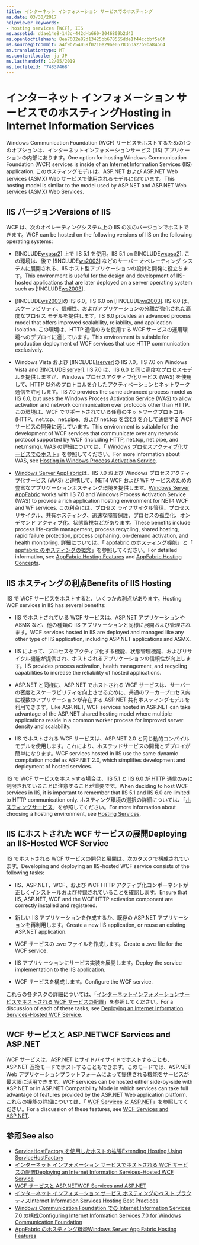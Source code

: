 ```yaml
---
title: インターネット インフォメーション サービスでのホスティング
ms.date: 03/30/2017
helpviewer_keywords:
- hosting services [WCF], IIS
ms.assetid: ddae14e8-143c-442d-b660-2046809b2d43
ms.openlocfilehash: 8ea7602e82d13425bb678555dde1f44ccbbf5a0f
ms.sourcegitcommit: a4f9b754059f0210e29ae0578363a27b9ba84b64
ms.translationtype: MT
ms.contentlocale: ja-JP
ms.lasthandoff: 12/05/2019
ms.locfileid: "74837468"
---
```

# <a name="hosting-in-internet-information-services"></a><span data-ttu-id="e9f05-102">インターネット インフォメーション サービスでのホスティング</span><span class="sxs-lookup"><span data-stu-id="e9f05-102">Hosting in Internet Information Services</span></span>
<span data-ttu-id="e9f05-103">Windows Communication Foundation (WCF) サービスをホストするための1つのオプションは、インターネットインフォメーションサービス (IIS) アプリケーションの内部にあります。</span><span class="sxs-lookup"><span data-stu-id="e9f05-103">One option for hosting Windows Communication Foundation (WCF) services is inside of an Internet Information Services (IIS) application.</span></span> <span data-ttu-id="e9f05-104">このホスティングモデルは、ASP.NET および ASP.NET Web services (ASMX) Web サービスで使用されるモデルに似ています。</span><span class="sxs-lookup"><span data-stu-id="e9f05-104">This hosting model is similar to the model used by ASP.NET and ASP.NET Web services (ASMX) Web Services.</span></span>  
  
## <a name="versions-of-iis"></a><span data-ttu-id="e9f05-105">IIS バージョン</span><span class="sxs-lookup"><span data-stu-id="e9f05-105">Versions of IIS</span></span>  
 <span data-ttu-id="e9f05-106">WCF は、次のオペレーティングシステム上の IIS の次のバージョンでホストできます。</span><span class="sxs-lookup"><span data-stu-id="e9f05-106">WCF can be hosted on the following versions of IIS on the following operating systems:</span></span>  
  
- <span data-ttu-id="e9f05-107">[!INCLUDE[wxpsp2](../../../../includes/wxpsp2-md.md)] 上で IIS 5.1 を使用。</span><span class="sxs-lookup"><span data-stu-id="e9f05-107">IIS 5.1 on [!INCLUDE[wxpsp2](../../../../includes/wxpsp2-md.md)].</span></span> <span data-ttu-id="e9f05-108">この環境は、後で [!INCLUDE[ws2003](../../../../includes/ws2003-md.md)] などのサーバー オペレーティング システムに展開される、IIS ホスト型アプリケーションの設計と開発に役立ちます。</span><span class="sxs-lookup"><span data-stu-id="e9f05-108">This environment is useful for the design and development of IIS-hosted applications that are later deployed on a server operating system such as [!INCLUDE[ws2003](../../../../includes/ws2003-md.md)].</span></span>  
  
- <span data-ttu-id="e9f05-109">[!INCLUDE[ws2003](../../../../includes/ws2003-md.md)]の IIS 6.0。</span><span class="sxs-lookup"><span data-stu-id="e9f05-109">IIS 6.0 on [!INCLUDE[ws2003](../../../../includes/ws2003-md.md)].</span></span> <span data-ttu-id="e9f05-110">IIS 6.0 は、スケーラビリティ、信頼性、およびアプリケーションの分離が強化された高度なプロセス モデルを提供します。</span><span class="sxs-lookup"><span data-stu-id="e9f05-110">IIS 6.0 provides an advanced process model that offers improved scalability, reliability, and application isolation.</span></span> <span data-ttu-id="e9f05-111">この環境は、HTTP 通信のみを使用する WCF サービスの運用環境へのデプロイに適しています。</span><span class="sxs-lookup"><span data-stu-id="e9f05-111">This environment is suitable for production deployment of WCF services that use HTTP communication exclusively.</span></span>  
  
- <span data-ttu-id="e9f05-112">Windows Vista および [!INCLUDE[lserver](../../../../includes/lserver-md.md)]の IIS 7.0。</span><span class="sxs-lookup"><span data-stu-id="e9f05-112">IIS 7.0 on Windows Vista and [!INCLUDE[lserver](../../../../includes/lserver-md.md)].</span></span> <span data-ttu-id="e9f05-113">IIS 7.0 は、IIS 6.0 と同じ高度なプロセスモデルを提供しますが、Windows プロセスアクティブ化サービス (WAS) を使用して、HTTP 以外のプロトコルを介したアクティベーションとネットワーク通信を許可します。</span><span class="sxs-lookup"><span data-stu-id="e9f05-113">IIS 7.0 provides the same advanced process model as IIS 6.0, but uses the Windows Process Activation Service (WAS) to allow activation and network communication over protocols other than HTTP.</span></span> <span data-ttu-id="e9f05-114">この環境は、WCF でサポートされている任意のネットワークプロトコル (HTTP、net.tcp、net.pipe、および net.tcp を含む) を介して通信する WCF サービスの開発に適しています。</span><span class="sxs-lookup"><span data-stu-id="e9f05-114">This environment is suitable for the development of WCF services that communicate over any network protocol supported by WCF (including HTTP, net.tcp, net.pipe, and net.msmq).</span></span> <span data-ttu-id="e9f05-115">WAS の詳細については、「 [Windows プロセスアクティブ化サービスでのホスト](../../../../docs/framework/wcf/feature-details/hosting-in-windows-process-activation-service.md)」を参照してください。</span><span class="sxs-lookup"><span data-stu-id="e9f05-115">For more information about WAS, see [Hosting in Windows Process Activation Service](../../../../docs/framework/wcf/feature-details/hosting-in-windows-process-activation-service.md).</span></span>  
  
- <span data-ttu-id="e9f05-116">[Windows Server AppFabric](https://go.microsoft.com/fwlink/?LinkId=196496)は、IIS 7.0 および Windows プロセスアクティブ化サービス (WAS) と連携して、NET4 WCF および WF サービスのための豊富なアプリケーションホスティング環境を提供します。</span><span class="sxs-lookup"><span data-stu-id="e9f05-116">[Windows Server AppFabric](https://go.microsoft.com/fwlink/?LinkId=196496) works with IIS 7.0 and Windows Process Activation Service (WAS) to provide a rich application hosting environment for NET4 WCF and WF services.</span></span> <span data-ttu-id="e9f05-117">この利点には、プロセス ライフサイクル管理、プロセス リサイクル、共有ホスティング、迅速な障害保護、プロセスの孤立化、オンデマンド アクティブ化、状態監視などがあります。</span><span class="sxs-lookup"><span data-stu-id="e9f05-117">These benefits include process life-cycle management, process recycling, shared hosting, rapid failure protection, process orphaning, on-demand activation, and health monitoring.</span></span> <span data-ttu-id="e9f05-118">詳細については、「 [appfabric のホスティング機能](https://go.microsoft.com/fwlink/?LinkId=196494)」と「 [appfabric のホスティングの概念](https://go.microsoft.com/fwlink/?LinkId=196495)」を参照してください。</span><span class="sxs-lookup"><span data-stu-id="e9f05-118">For detailed information, see [AppFabric Hosting Features](https://go.microsoft.com/fwlink/?LinkId=196494) and [AppFabric Hosting Concepts](https://go.microsoft.com/fwlink/?LinkId=196495).</span></span>  
  
## <a name="benefits-of-iis-hosting"></a><span data-ttu-id="e9f05-119">IIS ホスティングの利点</span><span class="sxs-lookup"><span data-stu-id="e9f05-119">Benefits of IIS Hosting</span></span>  
 <span data-ttu-id="e9f05-120">IIS で WCF サービスをホストすると、いくつかの利点があります。</span><span class="sxs-lookup"><span data-stu-id="e9f05-120">Hosting WCF services in IIS has several benefits:</span></span>  
  
- <span data-ttu-id="e9f05-121">IIS でホストされている WCF サービスは、ASP.NET アプリケーションや ASMX など、他の種類の IIS アプリケーションと同様に展開および管理されます。</span><span class="sxs-lookup"><span data-stu-id="e9f05-121">WCF services hosted in IIS are deployed and managed like any other type of IIS application, including ASP.NET applications and ASMX.</span></span>  
  
- <span data-ttu-id="e9f05-122">IIS によって、プロセスをアクティブ化する機能、状態管理機能、およびリサイクル機能が提供され、ホストされるアプリケーションの信頼性が向上します。</span><span class="sxs-lookup"><span data-stu-id="e9f05-122">IIS provides process activation, health management, and recycling capabilities to increase the reliability of hosted applications.</span></span>  
  
- <span data-ttu-id="e9f05-123">ASP.NET と同様に、ASP.NET でホストされる WCF サービスは、サーバーの密度とスケーラビリティを向上させるために、共通のワーカープロセス内に複数のアプリケーションが存在する ASP.NET 共有ホスティングモデルを利用できます。</span><span class="sxs-lookup"><span data-stu-id="e9f05-123">Like ASP.NET, WCF services hosted in ASP.NET can take advantage of the ASP.NET shared hosting model where multiple applications reside in a common worker process for improved server density and scalability.</span></span>  
  
- <span data-ttu-id="e9f05-124">IIS でホストされる WCF サービスは、ASP.NET 2.0 と同じ動的コンパイルモデルを使用します。これにより、ホステッドサービスの開発とデプロイが簡単になります。</span><span class="sxs-lookup"><span data-stu-id="e9f05-124">WCF services hosted in IIS use the same dynamic compilation model as ASP.NET 2.0, which simplifies development and deployment of hosted services.</span></span>  
  
 <span data-ttu-id="e9f05-125">IIS で WCF サービスをホストする場合は、IIS 5.1 と IIS 6.0 が HTTP 通信のみに制限されていることに注意することが重要です。</span><span class="sxs-lookup"><span data-stu-id="e9f05-125">When deciding to host WCF services in IIS, it is important to remember that IIS 5.1 and IIS 6.0 are limited to HTTP communication only.</span></span> <span data-ttu-id="e9f05-126">ホスティング環境の選択の詳細については、「[ホスティングサービス](../../../../docs/framework/wcf/hosting-services.md)」を参照してください。</span><span class="sxs-lookup"><span data-stu-id="e9f05-126">For more information about choosing a hosting environment, see [Hosting Services](../../../../docs/framework/wcf/hosting-services.md).</span></span>  
  
## <a name="deploying-an-iis-hosted-wcf-service"></a><span data-ttu-id="e9f05-127">IIS にホストされた WCF サービスの展開</span><span class="sxs-lookup"><span data-stu-id="e9f05-127">Deploying an IIS-Hosted WCF Service</span></span>  
 <span data-ttu-id="e9f05-128">IIS でホストされる WCF サービスの開発と展開は、次のタスクで構成されています。</span><span class="sxs-lookup"><span data-stu-id="e9f05-128">Developing and deploying an IIS-hosted WCF service consists of the following tasks:</span></span>  
  
- <span data-ttu-id="e9f05-129">IIS、ASP.NET、WCF、および WCF HTTP アクティブ化コンポーネントが正しくインストールおよび登録されていることを確認します。</span><span class="sxs-lookup"><span data-stu-id="e9f05-129">Ensure that IIS, ASP.NET, WCF and the WCF HTTP activation component are correctly installed and registered.</span></span>  
  
- <span data-ttu-id="e9f05-130">新しい IIS アプリケーションを作成するか、既存の ASP.NET アプリケーションを再利用します。</span><span class="sxs-lookup"><span data-stu-id="e9f05-130">Create a new IIS application, or reuse an existing ASP.NET application.</span></span>  
  
- <span data-ttu-id="e9f05-131">WCF サービスの .svc ファイルを作成します。</span><span class="sxs-lookup"><span data-stu-id="e9f05-131">Create a .svc file for the WCF service.</span></span>  
  
- <span data-ttu-id="e9f05-132">IIS アプリケーションにサービス実装を展開します。</span><span class="sxs-lookup"><span data-stu-id="e9f05-132">Deploy the service implementation to the IIS application.</span></span>  
  
- <span data-ttu-id="e9f05-133">WCF サービスを構成します。</span><span class="sxs-lookup"><span data-stu-id="e9f05-133">Configure the WCF service.</span></span>  
  
 <span data-ttu-id="e9f05-134">これらの各タスクの詳細については、「[インターネットインフォメーションサービスでホストされる WCF サービスの配置](../../../../docs/framework/wcf/feature-details/deploying-an-internet-information-services-hosted-wcf-service.md)」を参照してください。</span><span class="sxs-lookup"><span data-stu-id="e9f05-134">For a discussion of each of these tasks, see [Deploying an Internet Information Services-Hosted WCF Service](../../../../docs/framework/wcf/feature-details/deploying-an-internet-information-services-hosted-wcf-service.md).</span></span>  
  
## <a name="wcf-services-and-aspnet"></a><span data-ttu-id="e9f05-135">WCF サービスと ASP.NET</span><span class="sxs-lookup"><span data-stu-id="e9f05-135">WCF Services and ASP.NET</span></span>  
 <span data-ttu-id="e9f05-136">WCF サービスは、ASP.NET とサイドバイサイドでホストすることも、ASP.NET 互換モードでホストすることもできます。このモードでは、ASP.NET Web アプリケーションプラットフォームによって提供される機能をサービスが最大限に活用できます。</span><span class="sxs-lookup"><span data-stu-id="e9f05-136">WCF services can be hosted either side-by-side with ASP.NET or in ASP.NET Compatibility Mode in which services can take full advantage of features provided by the ASP.NET Web application platform.</span></span> <span data-ttu-id="e9f05-137">これらの機能の詳細については、「 [WCF Services と ASP.NET](../../../../docs/framework/wcf/feature-details/wcf-services-and-aspnet.md)」を参照してください。</span><span class="sxs-lookup"><span data-stu-id="e9f05-137">For a discussion of these features, see [WCF Services and ASP.NET](../../../../docs/framework/wcf/feature-details/wcf-services-and-aspnet.md).</span></span>  
  
## <a name="see-also"></a><span data-ttu-id="e9f05-138">参照</span><span class="sxs-lookup"><span data-stu-id="e9f05-138">See also</span></span>

- [<span data-ttu-id="e9f05-139">ServiceHostFactory を使用したホストの拡張</span><span class="sxs-lookup"><span data-stu-id="e9f05-139">Extending Hosting Using ServiceHostFactory</span></span>](../../../../docs/framework/wcf/extending/extending-hosting-using-servicehostfactory.md)
- [<span data-ttu-id="e9f05-140">インターネット インフォメーション サービスでホストされる WCF サービスの配置</span><span class="sxs-lookup"><span data-stu-id="e9f05-140">Deploying an Internet Information Services-Hosted WCF Service</span></span>](../../../../docs/framework/wcf/feature-details/deploying-an-internet-information-services-hosted-wcf-service.md)
- [<span data-ttu-id="e9f05-141">WCF サービスと ASP.NET</span><span class="sxs-lookup"><span data-stu-id="e9f05-141">WCF Services and ASP.NET</span></span>](../../../../docs/framework/wcf/feature-details/wcf-services-and-aspnet.md)
- [<span data-ttu-id="e9f05-142">インターネット インフォメーション サービス ホスティングのベスト プラクティス</span><span class="sxs-lookup"><span data-stu-id="e9f05-142">Internet Information Services Hosting Best Practices</span></span>](../../../../docs/framework/wcf/feature-details/internet-information-services-hosting-best-practices.md)
- [<span data-ttu-id="e9f05-143">Windows Communication Foundation での Internet Information Services 7.0 の構成</span><span class="sxs-lookup"><span data-stu-id="e9f05-143">Configuring Internet Information Services 7.0 for Windows Communication Foundation</span></span>](../../../../docs/framework/wcf/feature-details/configuring-iis-for-wcf.md)
- [<span data-ttu-id="e9f05-144">AppFabric のホスティング機能</span><span class="sxs-lookup"><span data-stu-id="e9f05-144">Windows Server App Fabric Hosting Features</span></span>](https://go.microsoft.com/fwlink/?LinkId=201276)
